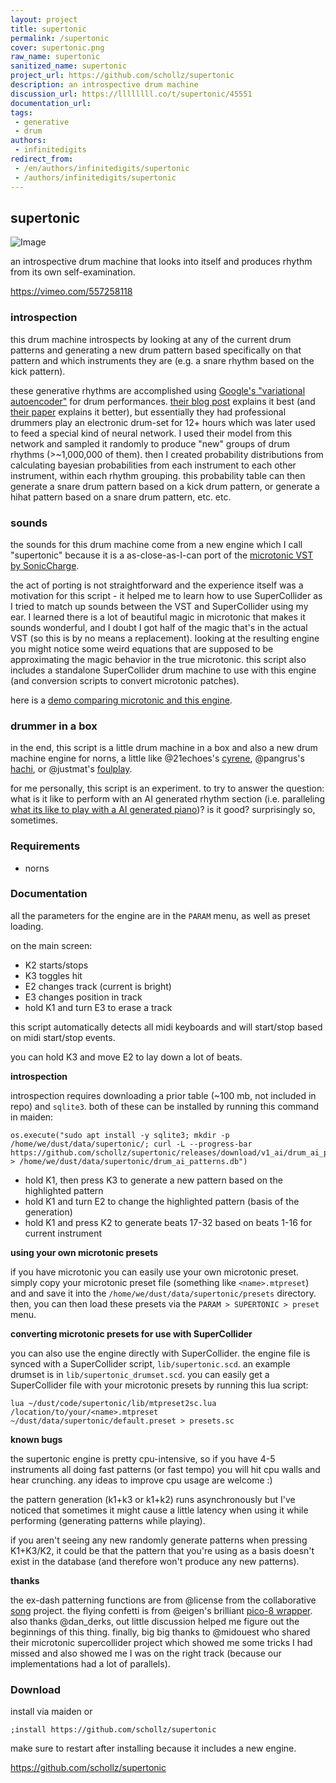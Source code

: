 ```yaml
---
layout: project
title: supertonic
permalink: /supertonic
cover: supertonic.png
raw_name: supertonic
sanitized_name: supertonic
project_url: https://github.com/schollz/supertonic
description: an introspective drum machine
discussion_url: https://llllllll.co/t/supertonic/45551
documentation_url: 
tags:
 - generative
 - drum
authors:
 - infinitedigits
redirect_from:
 - /en/authors/infinitedigits/supertonic
 - /authors/infinitedigits/supertonic
---
```

## supertonic


![Image](https://user-images.githubusercontent.com/6550035/120124212-22d3d680-c168-11eb-9b83-6d9b29303972.png)

an introspective drum machine that looks into itself and produces rhythm from its own self-examination.

https://vimeo.com/557258118

### introspection

this drum machine introspects by looking at any of the current drum patterns and generating a new drum pattern based specifically on that pattern and which instruments they are (e.g. a snare rhythm based on the kick pattern).

these generative rhythms are accomplished using [Google's "variational autoencoder"](https://github.com/magenta/magenta/tree/master/magenta/models/music_vae) for drum performances. [their blog post](https://magenta.tensorflow.org/groovae) explains it best (and [their paper](https://arxiv.org/pdf/1803.05428.pdf) explains it better), but essentially they had professional drummers play an electronic drum-set for 12+ hours which was later used to feed a special kind of neural network. I used their model from this network and sampled it randomly to produce "new" groups of drum rhythms (>~1,000,000 of them). then I created probability distributions from calculating bayesian probabilities from each instrument to each other instrument, within each rhythm grouping. this probability table can then generate a snare drum pattern based on a kick drum pattern, or generate a hihat pattern based on a snare drum pattern, etc. etc.


### sounds

the sounds for this drum machine come from a new engine which I call "supertonic" because it is a as-close-as-I-can port of the [microtonic VST by SonicCharge](https://soniccharge.com/microtonic). 

the act of porting is not straightforward and the experience itself was a motivation for this script - it helped me to learn how to use SuperCollider as I tried to match up sounds between the VST and SuperCollider using my ear. I learned there is a lot of beautiful magic in microtonic that makes it sounds wonderful, and I doubt I got half of the magic that's in the actual VST (so this is by no means a replacement). looking at the resulting engine you might notice some weird equations that are supposed to be approximating the magic behavior in the true microtonic. this script also includes a standalone SuperCollider drum machine to use with this engine (and conversion scripts to convert microtonic patches).

here is a [demo comparing microtonic and this engine](https://www.instagram.com/p/CPghuJUB2Of/?utm_source=ig_web_copy_link).

### drummer in a box

in the end, this script is a little drum machine in a box and also a new drum machine engine for norns, a little like @21echoes's [cyrene](https://norns.community/authors/21echoes/cyrene), @pangrus's [hachi](https://norns.community/authors/pangrus/hachi), or @justmat's [foulplay](https://norns.community/authors/justmat/foulplay). 

for me personally, this script is an experiment. to try to answer the question: what is it like to perform with an AI generated rhythm section (i.e. paralleling [what its like to play with a AI generated piano](https://github.com/schollz/pianoai))? is it good? surprisingly so, sometimes.

### Requirements

- norns

### Documentation

all the parameters for the engine are in the `PARAM` menu, as well as preset loading.

on the main screen:

- K2 starts/stops
- K3 toggles hit 
- E2 changes track (current is bright)
- E3 changes position in track
- hold K1 and turn E3 to erase a track

this script automatically detects all midi keyboards and will start/stop based on midi start/stop events.

you can hold K3 and move E2 to lay down a lot of beats.

**introspection** 

introspection requires downloading a prior table (~100 mb, not included in repo) and `sqlite3`. both of these can be installed by running this command in maiden:

```
os.execute("sudo apt install -y sqlite3; mkdir -p /home/we/dust/data/supertonic/; curl -L --progress-bar https://github.com/schollz/supertonic/releases/download/v1_ai/drum_ai_patterns.db > /home/we/dust/data/supertonic/drum_ai_patterns.db")
```

- hold K1, then press K3 to generate a new pattern based on the highlighted pattern
- hold K1 and turn E2 to change the highlighted pattern (basis of the generation)
- hold K1 and press K2 to generate beats 17-32 based on beats 1-16 for current instrument

**using your own microtonic presets**

if you have microtonic you can easily use your own microtonic preset. simply copy your microtonic preset file (something like `<name>.mtpreset`) and and save it into the `/home/we/dust/data/supertonic/presets` directory. then, you can then load these presets via the `PARAM > SUPERTONIC > preset` menu.

**converting microtonic presets for use with SuperCollider**

you can also use the engine directly with SuperCollider. the engine file is synced with a SuperCollider script, `lib/supertonic.scd`. an example drumset is in `lib/supertonic_drumset.scd`. you can easily get a SuperCollider file with your microtonic presets by running this lua script:

```
lua ~/dust/code/supertonic/lib/mtpreset2sc.lua /location/to/your/<name>.mtpreset ~/dust/data/supertonic/default.preset > presets.sc
```

**known bugs**

the supertonic engine is pretty cpu-intensive, so if you have 4-5 instruments all doing fast patterns (or fast tempo) you will hit cpu walls and hear crunching. any ideas to improve cpu usage are welcome :)

the pattern generation (k1+k3 or k1+k2) runs asynchronously but I've noticed that sometimes it might cause a little latency when using it while performing (generating patterns while playing).

if you aren't seeing any new randomly generate patterns when pressing K1+K3/K2, it could be that the pattern that you're using as a basis doesn't exist in the database (and therefore won't produce any new patterns).

**thanks**

the ex-dash patterning functions are from @license from the collaborative [song](https://github.com/northern-information/song/) project. the flying confetti is from @eigen's brilliant [pico-8 wrapper](https://llllllll.co/t/p8-pico-8-wrapper-lib/37947). also thanks @dan_derks, out little discussion helped me figure out the beginnings of this thing. finally, big big thanks to @midouest who shared their microtonic supercollider project which showed me some tricks I had missed and also showed me I was on the right track (because our implementations had a lot of parallels).

### Download

install via maiden or

```
;install https://github.com/schollz/supertonic
```

make sure to restart after installing because it includes a new engine.

https://github.com/schollz/supertonic


